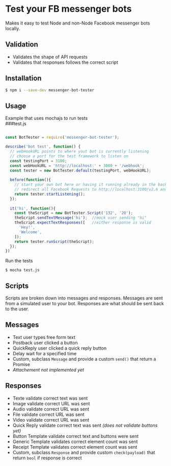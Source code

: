 # Test your FB messenger bots

Makes it easy to test Node and non-Node Facebook messenger bots locally.

## Validation
- Validates the shape of API requests
- Validates that responses follows the correct script

## Installation
```bash
$ npm i --save-dev messenger-bot-tester
```

## Usage
Example that uses mochajs to run tests  
###test.js
```javascript

const BotTester = require('messenger-bot-tester');

describe('bot test', function() {
  // webHookURL points to where yout bot is currently listening
  // choose a port for the test framework to listen on
  const testingPort = 3100;
  const webHookURL = 'http://localhost:' + 3000 + '/webhook';
  const tester = new BotTester.default(testingPort, webHookURL);
  
  before(function(){
    // start your own bot here or having it running already in the background
    // redirect all Facebook Requests to http://localhost:3100/v2.6 and not https://graph.facebook.com/v2.6
    return tester.startListening();
  });
  
  it('hi', function(){
    const theScript = new BotTester.Script('132', '20');
    theScript.sendTextMessage('hi');  //mock user sending "hi"
    theScript.expectTextResponses([   //either response is valid
      'Hey!', 
      'Welcome',
    ]);
    return tester.runScript(theScript);
  });
})
```
Run the tests
```
$ mocha test.js
```

## Scripts
Scripts are broken down into messages and responses. Messages are sent from a simulated user to your bot. Responses are what should be sent back to the user. 

## Messages
- Text user types free form text
- Postback user clicked a button 
- QuickReply user clicked a quick reply button
- Delay wait for a specified time
- Custom, subclass `Message` and provide a custom `send()` that return a Promise
- *Attachement not implemented yet*

## Responses
- Texte validate correct text was sent
- Image validate correct URL was sent
- Audio validate correct URL was sent
- File validate correct URL was sent
- Video validate correct URL was sent
- Quick Reply validate correct text was sent *(does not validate buttons yet)*
- Button Template validate correct text and buttons were sent
- Generic Template validates correct element count was sent
- Receipt Template validates correct element count was sent
- Custom, subclass `Response` and provide custom `check(payload)` that return `bool` if response is correct
